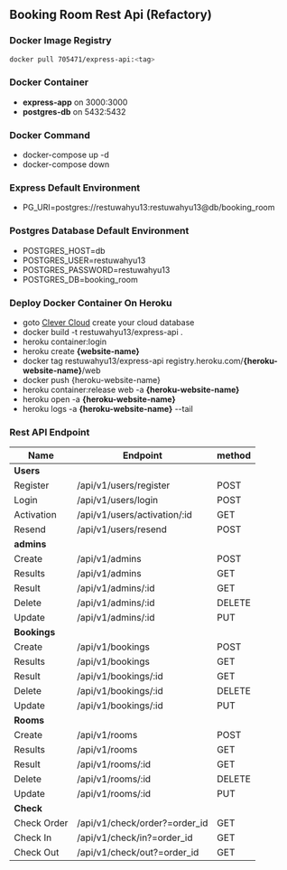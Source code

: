 ## Booking Room Rest Api (Refactory)

### Docker Image Registry

```sh
docker pull 705471/express-api:<tag>
```

### Docker Container

- **express-app** on 3000:3000
- **postgres-db** on 5432:5432

### Docker Command

- docker-compose up -d
- docker-compose down

### Express Default Environment

- PG_URI=postgres://restuwahyu13:restuwahyu13@db/booking_room

### Postgres Database Default Environment

- POSTGRES_HOST=db
- POSTGRES_USER=restuwahyu13
- POSTGRES_PASSWORD=restuwahyu13
- POSTGRES_DB=booking_room

### Deploy Docker Container On Heroku

- goto [Clever Cloud](https://www.clever-cloud.com) create your cloud database
- docker build -t restuwahyu13/express-api .
- heroku container:login
- heroku create **{website-name}**
- docker tag restuwahyu13/express-api registry.heroku.com/**{heroku-website-name}**/web
- docker push {heroku-website-name}
- heroku container:release web -a **{heroku-website-name}**
- heroku open -a **{heroku-website-name}**
- heroku logs -a **{heroku-website-name}** --tail

### Rest API Endpoint

| Name         | Endpoint                      | method |
| ------------ | ----------------------------- | ------ |
| **Users**    |                               |        |
| Register     | /api/v1/users/register        | POST   |
| Login        | /api/v1/users/login           | POST   |
| Activation   | /api/v1/users/activation/:id  | GET    |
| Resend       | /api/v1/users/resend          | POST   |
| **admins**   |                               |        |
| Create       | /api/v1/admins                | POST   |
| Results      | /api/v1/admins                | GET    |
| Result       | /api/v1/admins/:id            | GET    |
| Delete       | /api/v1/admins/:id            | DELETE |
| Update       | /api/v1/admins/:id            | PUT    |
| **Bookings** |                               |        |
| Create       | /api/v1/bookings              | POST   |
| Results      | /api/v1/bookings              | GET    |
| Result       | /api/v1/bookings/:id          | GET    |
| Delete       | /api/v1/bookings/:id          | DELETE |
| Update       | /api/v1/bookings/:id          | PUT    |
| **Rooms**    |                               |        |
| Create       | /api/v1/rooms                 | POST   |
| Results      | /api/v1/rooms                 | GET    |
| Result       | /api/v1/rooms/:id             | GET    |
| Delete       | /api/v1/rooms/:id             | DELETE |
| Update       | /api/v1/rooms/:id             | PUT    |
| **Check**    |                               |        |
| Check Order  | /api/v1/check/order?=order_id | GET    |
| Check In     | /api/v1/check/in?=order_id    | GET    |
| Check Out    | /api/v1/check/out?=order_id   | GET    |
